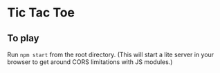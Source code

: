 # Tic Tac Toe

## To play

Run `npm start` from the root directory. (This will start a lite server in your
browser to get around CORS limitations with JS modules.) 
